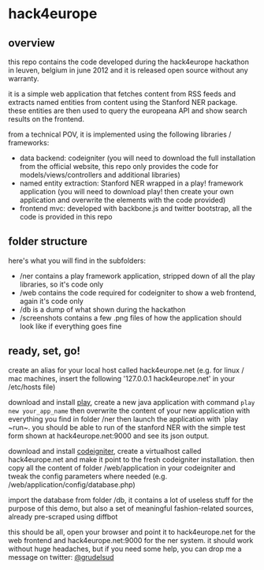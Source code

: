 hack4europe
===========

overview
--------

this repo contains the code developed during the hack4europe hackathon in leuven, belgium in june 2012 and it is released open source without any warranty.

it is a simple web application that fetches content from RSS feeds and extracts named entities from content using the Stanford NER package. these entities are then used to query the europeana API and show search results on the frontend.

from a technical POV, it is implemented using the following libraries / frameworks:

- data backend: codeigniter (you will need to download the full installation from the official website, this repo only provides the code for models/views/controllers and additional libraries)
- named entity extraction: Stanford NER wrapped in a play! framework application (you will need to download play! then create your own application and overwrite the elements with the code provided)
- frontend mvc: developed with backbone.js and twitter bootstrap, all the code is provided in this repo

folder structure
----------------

here's what you will find in the subfolders:

- /ner contains a play framework application, stripped down of all the play libraries, so it's code only
- /web contains the code required for codeigniter to show a web frontend, again it's code only
- /db is a dump of what shown during the hackathon
- /screenshots contains a few .png files of how the application should look like if everything goes fine

ready, set, go!
---------------

create an alias for your local host called hack4europe.net (e.g. for linux / mac machines, insert the following '127.0.0.1 hack4europe.net' in your /etc/hosts file)

download and install [play](http://playframework.org), create a new java application with command `play new your_app_name` then overwrite the content of your new application with everything you find in folder /ner then launch the application with `play ~run~. you should be able to run of the stanford NER with the simple test form shown at hack4europe.net:9000 and see its json output.

download and install [codeigniter](http://codeigniter.com), create a virtualhost called hack4europe.net and make it point to the fresh codeigniter installation. then copy all the content of folder /web/application in your codeigniter and tweak the config parameters where needed (e.g. /web/application/config/database.php)

import the database from folder /db, it contains a lot of useless stuff for the purpose of this demo, but also a set of meaningful fashion-related sources, already pre-scraped using diffbot

this should be all, open your browser and point it to hack4europe.net for the web frontend and hack4europe.net:9000 for the ner system. it should work without huge headaches, but if you need some help, you can drop me a message on twitter: [@grudelsud](http://twitter.com/#!/grudelsud)
